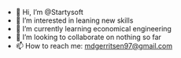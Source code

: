 - 👋 Hi, I’m @Startysoft
- 👀 I’m interested in leaning new skills
- 🌱 I’m currently learning economical engineering
- 💞️ I’m looking to collaborate on nothing so far
- 📫 How to reach me: mdgerritsen97@gmail.com

<!---
Startysoft/Startysoft is a ✨ special ✨ repository because its `README.md` (this file) appears on your GitHub profile.
You can click the Preview link to take a look at your changes.
--->
